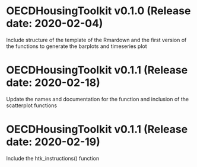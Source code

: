 OECDHousingToolkit v0.1.0 (Release date: 2020-02-04)
==============

Include structure of the template of the Rmardown and the first version of the functions to generate the barplots and timeseries plot


OECDHousingToolkit v0.1.1 (Release date: 2020-02-18)
==============

Update the names and documentation for the function and inclusion of the scatterplot functions

OECDHousingToolkit v0.1.1 (Release date: 2020-02-19)
==============

Include the htk_instructions() function